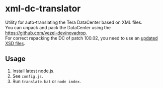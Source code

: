# xml-dc-translator

Utility for auto-translating the Tera DataCenter based on XML files.   
You can unpack and pack the DataCenter using the https://github.com/vezel-dev/novadrop.   
For correct repacking the DC of patch 100.02, you need to use an [updated XSD files](https://drive.google.com/drive/folders/1U1w4GgEgEoeayX3dmMryIX70ztdisCl9?usp=sharing).

## Usage

1. Install latest node.js.
2. See `config.js`.
3. Run `translate.bat` or `node index`.

